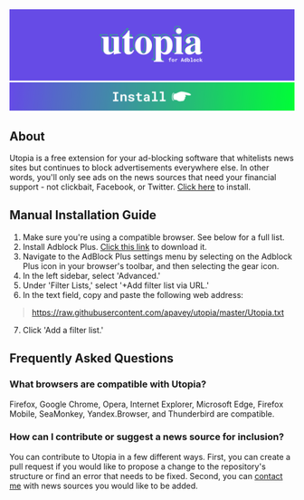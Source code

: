 <img src="docs/utopiaLogoNew.jpg" alt="Utopia for AdBlock logo"/>
<a href="https://subscribe.adblockplus.org?location=https%3A%2F%2Fraw.githubusercontent.com%2Fapavey%2Futopia%2Fmaster%2FUtopia.txt&amp;title=Utopia"/>
<img src="docs/utopiaButton.jpg" alt="Install"/>
</a>

## About
Utopia is a free extension for your ad-blocking software that whitelists news sites but continues to block advertisements everywhere else. In other words, you'll only see ads on the news sources that need your financial support - not clickbait, Facebook, or Twitter. [Click here](https://subscribe.adblockplus.org?location=https%3A%2F%2Fraw.githubusercontent.com%2Fapavey%2Futopia%2Fmaster%2FUtopia.txt&amp;title=Utopia) to install.

## Manual Installation Guide
1. Make sure you're using a compatible browser. See below for a full list.
2. Install Adblock Plus. [Click this link](https://adblockplus.org/en/) to download it.
3. Navigate to the AdBlock Plus settings menu by selecting on the Adblock Plus icon in your browser's toolbar, and then selecting the gear icon.
4. In the left sidebar, select 'Advanced.'
5. Under 'Filter Lists,' select '+Add filter list via URL.'
6. In the text field, copy and paste the following web address:
> https://raw.githubusercontent.com/apavey/utopia/master/Utopia.txt
7. Click 'Add a filter list.'

## Frequently Asked Questions

### What browsers are compatible with Utopia?
Firefox, Google Chrome, Opera, Internet Explorer, Microsoft Edge, Firefox Mobile, SeaMonkey, Yandex.Browser, and Thunderbird are compatible.

### How can I contribute or suggest a news source for inclusion?
You can contribute to Utopia in a few different ways. First, you can create a pull request if you would like to propose a change to the repository's structure or find an error that needs to be fixed. Second, you can [contact me](mailto:paveyand@grinnell.edu) with news sources you would like to be added.
